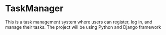 # TaskManager
This is a task management system where users can register, log in, and manage their tasks. The project will be using  Python and Django framework 
